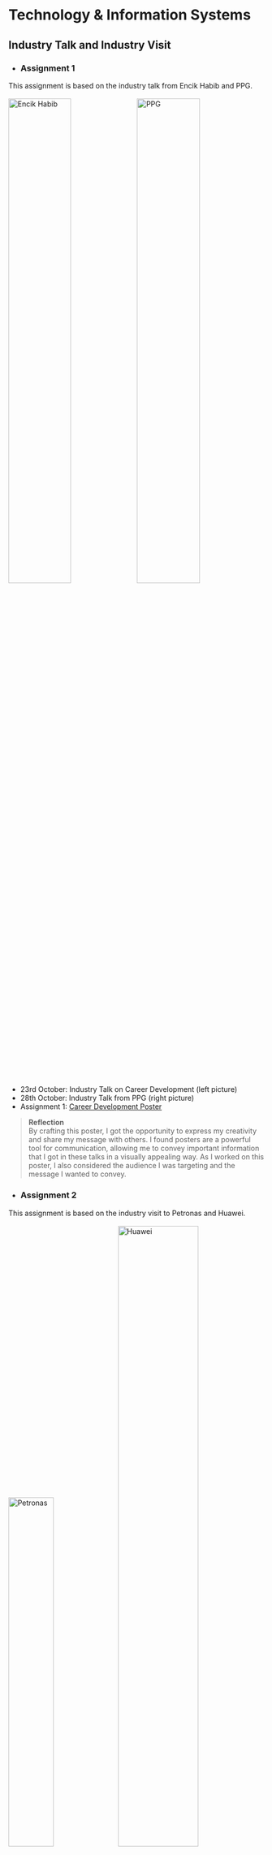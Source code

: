 # Technology & Information Systems
## Industry Talk and Industry Visit
- ### Assignment 1 <br/>
This assignment is based on the industry talk from Encik Habib and PPG. <br/><br/>
  <img src="https://github.com/nawwarahauni/Year1_Sem1/assets/148327549/4ba8b1b7-d20f-4cd5-91a6-32fc50d523c3" height="49.5%" width="49.5%" alt="Encik Habib"/>
  <img src="https://github.com/nawwarahauni/Year1_Sem1/assets/148327549/c84f18df-fce1-4f64-a693-79ac2ebf5a49" height="49.5%" width="49.5%" alt="PPG"/>
  + 23rd October: Industry Talk on Career Development (left picture)
  + 28th October: Industry Talk from PPG (right picture)
  + Assignment 1: [Career Development Poster](https://github.com/nawwarahauni/SEMESTER_1/blob/main/Technology%20%26%20Information%20Systems/Coursework/Industrial%20Talk%20Career%20Development%20Poster.pdf)
  > <b>Reflection</b> <br/>
By crafting this poster, I got the opportunity to express my creativity and share my message with others. I found posters are a powerful tool for communication, allowing me to convey important information that    I got in these talks in a visually appealing way. As I worked on this poster, I also considered the audience I was targeting and the message I wanted to convey. <br/>
- ### Assignment 2<br/>
This assignment is based on the industry visit to Petronas and Huawei.<br/><br/>
  <img src="https://github.com/nawwarahauni/Year1_Sem1/assets/148327549/df8c7f22-b771-4ebe-8294-602464452c4e" height="42%" width="42%" alt="Petronas"/>
  <img src="https://github.com/nawwarahauni/Year1_Sem1/assets/148327549/a651d56d-fe4b-4384-98f8-439763081c78" height="56%" width="56%" alt="Huawei"/>
  + 17th November: Industry visit to Petronas and Huawei
  + Assignment 2: [Newsletter Petronas-Huawei](https://github.com/nawwarahauni/SEMESTER_1/blob/main/Technology%20%26%20Information%20Systems/Coursework/Newsletter%20on%20Industrial%20Visit%20Petronas-Huawei.pdf)
  > <b>Reflection</b> <br/> 
Creating a newsletter is both enjoyable and challenging for me. I had the opportunity to discuss the design and choose the colors with my team members. This assignment has taught me the importance of sharing our opinions and the content we gathered during the visit to Petronas and Huawei to produce a compact and informative newsletter.
- ### Assignment 3 <br/>
This assignment is based on the UTM virtual industry talk and industry visit to UTM Digital. <br/><br/>
  <img src="https://github.com/nawwarahauni/Year1_Sem1/assets/148327549/43844ba1-bef5-4bed-876f-84d19119297c" height="39.5%" width="39.5%" alt="UTM Virtual Talk"/>
  <img src="https://github.com/nawwarahauni/Year1_Sem1/assets/148327549/30a4d36a-d8ae-4db4-8dcd-559748d1afb8" height="60%" width="60%" alt="UTM Digital Visit"/>
  + 5th December: Virtual industry talk by UTM Digital
  + 13th December: Industry visit to UTM Digital
  + Assignment 3: [UTM Digital Video](https://youtu.be/EDu7X31AlpE)
  > <b>Reflection</b> <br/>
Filming this video has improved my technical skills such as setting up camera and writing a script. It also helps my communication skills by talking in front of the camera clearly and
concisely. Through the process of making this video, I have learned how to effectively convey my message and engage with my audience. Additionally, I have gained confidence in myself and my abilities. 
- ### Assignment 4 <br/>
This assignment is based on the virtual industry talk about system development. <br/><br/>
  <img src="https://github.com/nawwarahauni/Year1_Sem1/assets/148327549/0ae15083-379d-4d0a-b345-5c1c279e518a" height="52.5%" width="51%" alt="Credence Virtual Talk"/>
  <img src="https://github.com/nawwarahauni/Year1_Sem1/assets/148327549/857e185e-2362-4049-9d6a-393a75f7fa1f" height="49%" width="48%" alt="SD Virtual Talk"/>
  + 28th December: Virtual industry talk about System Development@Credence
  + Assignment 4: [System Development Report](https://github.com/nawwarahauni/SEMESTER_1/blob/main/Technology%20%26%20Information%20Systems/Coursework/Industrial%20Talk%20System%20Development%20Report.pdf)
  > <b>Reflection</b> <br/>
Writing this report has been an opportunity for me to organize and share my thoughts. It allowed me to understand and summarize the content of the talk. This process not only strengthened my analytical skills but also provided a platform to communicate my opinions and perspective in a clear and structured manner.
## PC Assemble
- 22 November 2023 : Disassembling and assembling a PC <br/><br/>
  <img src="https://github.com/nawwarahauni/Year1_Sem1/assets/148327549/6774a192-f0f9-4e4a-98f6-a6b70e5f713c" height="52.5%" width="51%" alt="PC assemble"/>
 > <b>Reflection</b> <br/>
From this hands-on experience with disassembling and assembling a PC, it allows me to understand the function of each component and how they all work together to create a fully functional machine. This practical exercise provides a better understanding of the hardware concepts from chapter one because I could touch and see everything in action.

## Design Thinking 
Get to know our product, WATCH.COM <br/><br/>
![Prototype](https://media.giphy.com/media/v1.Y2lkPTc5MGI3NjExaWYzbThuZzR3bGZmc2Jkb21hMjI0cmF4dWVlMGZ2N3h4ZjEzYnNoOSZlcD12MV9pbnRlcm5hbF9naWZfYnlfaWQmY3Q9Zw/8lyTorE9O59s5A3ucy/giphy.gif)
- Video: [DESIGN THINKING - WATCH.COM](https://youtu.be/14FR-S98dzE?feature=shared)
- Report: [Design Thinking Report](https://github.com/nawwarahauni/SEMESTER_1/blob/main/Technology%20%26%20Information%20Systems/Coursework/Design%20Thinking%20Report%20(Computer%20Hardware)%20-%20Group%207.pdf)
- Presentation Slide: [Design Thinking Slides](https://github.com/nawwarahauni/SEMESTER_1/blob/main/Technology%20%26%20Information%20Systems/Coursework/Presentation%20Design%20Thinking%20(Computer%20Hardware)%20-%20Group%207.pdf)
 > <b>Reflection</b> <br/>
The design thinking assignment showed me that the importance of teamwork and project management. When we came up with ideas and solutions, it was interesting how everyone in the team had different thoughts. I also learn that effective communication is critical when working in a team. By talking and sharing ideas have made our product more creative and innovative.
 

   



